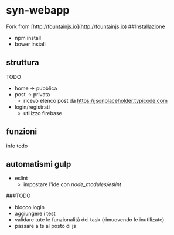 # syn-webapp
Fork from  [http://fountainjs.io](http://fountainjs.io)
##Installazione
* npm install
* bower install

## struttura
TODO
* home -> pubblica
* post -> privata
  * ricevo elenco post da https://jsonplaceholder.typicode.com
* login/registrati
   * utilizzo firebase 
   
## funzioni
info todo
## automatismi gulp
* eslint  
    * impostare l'ide con *node_modules/eslint*
 


###TODO
* blocco login 
* aggiungere i test
* validare tute le funzionalità dei task (rimuovendo le inutilizate)
* passare a ts al posto di js
